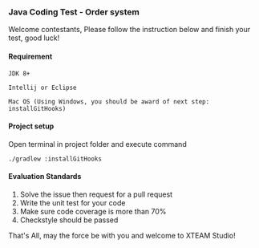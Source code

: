 ### Java Coding Test - Order system

Welcome contestants, Please follow the instruction below and finish your test, good luck!

#### Requirement
`JDK 8+`

`Intellij or Eclipse`

`Mac OS (Using Windows, you should be award of next step: installGitHooks)`

#### Project setup

Open terminal in project folder and execute command
```
./gradlew :installGitHooks
```

#### Evaluation Standards
1. Solve the issue then request for a pull request
2. Write the unit test for your code
3. Make sure code coverage is more than 70% 
4. Checkstyle should be passed

That's All, may the force be with you and welcome to XTEAM Studio!
